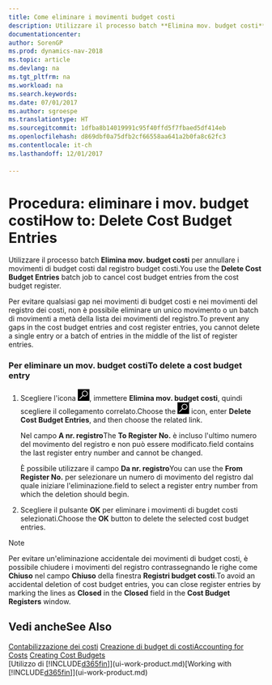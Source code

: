 ```yaml
---
title: Come eliminare i movimenti budget costi
description: Utilizzare il processo batch **Elimina mov. budget costi** per annullare i movimenti di budget costi dal registro budget costi.
documentationcenter: 
author: SorenGP
ms.prod: dynamics-nav-2018
ms.topic: article
ms.devlang: na
ms.tgt_pltfrm: na
ms.workload: na
ms.search.keywords: 
ms.date: 07/01/2017
ms.author: sgroespe
ms.translationtype: HT
ms.sourcegitcommit: 1dfba8b14019991c95f40ffd5f7fbaed5df414eb
ms.openlocfilehash: d869dbf0a75dfb2cf66558aa641a2b0fa8c62fc3
ms.contentlocale: it-ch
ms.lasthandoff: 12/01/2017

---
```

# <a name="how-to-delete-cost-budget-entries"></a><span data-ttu-id="ec59f-103">Procedura: eliminare i mov. budget costi</span><span class="sxs-lookup"><span data-stu-id="ec59f-103">How to: Delete Cost Budget Entries</span></span>
<span data-ttu-id="ec59f-104">Utilizzare il processo batch **Elimina mov. budget costi** per annullare i movimenti di budget costi dal registro budget costi.</span><span class="sxs-lookup"><span data-stu-id="ec59f-104">You use the **Delete Cost Budget Entries** batch job to cancel cost budget entries from the cost budget register.</span></span>  

<span data-ttu-id="ec59f-105">Per evitare qualsiasi gap nei movimenti di budget costi e nei movimenti del registro dei costi, non è possibile eliminare un unico movimento o un batch di movimenti a metà della lista dei movimenti del registro.</span><span class="sxs-lookup"><span data-stu-id="ec59f-105">To prevent any gaps in the cost budget entries and cost register entries, you cannot delete a single entry or a batch of entries in the middle of the list of register entries.</span></span>  

### <a name="to-delete-a-cost-budget-entry"></a><span data-ttu-id="ec59f-106">Per eliminare un mov. budget costi</span><span class="sxs-lookup"><span data-stu-id="ec59f-106">To delete a cost budget entry</span></span>  

1.  <span data-ttu-id="ec59f-107">Scegliere l'icona ![Cerca pagina o report](media/ui-search/search_small.png "icona Cerca pagina o report"), immettere **Elimina mov. budget costi**, quindi scegliere il collegamento correlato.</span><span class="sxs-lookup"><span data-stu-id="ec59f-107">Choose the ![Search for Page or Report](media/ui-search/search_small.png "Search for Page or Report icon") icon, enter **Delete Cost Budget Entries**, and then choose the related link.</span></span>  

    <span data-ttu-id="ec59f-108">Nel campo **A nr. registro**</span><span class="sxs-lookup"><span data-stu-id="ec59f-108">The **To Register No.**</span></span> <span data-ttu-id="ec59f-109">è incluso l'ultimo numero del movimento del registro e non può essere modificato.</span><span class="sxs-lookup"><span data-stu-id="ec59f-109">field contains the last register entry number and cannot be changed.</span></span>  

    <span data-ttu-id="ec59f-110">È possibile utilizzare il campo **Da nr. registro**</span><span class="sxs-lookup"><span data-stu-id="ec59f-110">You can use the **From Register No.**</span></span> <span data-ttu-id="ec59f-111">per selezionare un numero di movimento del registro dal quale iniziare l'eliminazione.</span><span class="sxs-lookup"><span data-stu-id="ec59f-111">field to select a register entry number from which the deletion should begin.</span></span>  
2.  <span data-ttu-id="ec59f-112">Scegliere il pulsante **OK** per eliminare i movimenti di bugdet costi selezionati.</span><span class="sxs-lookup"><span data-stu-id="ec59f-112">Choose the **OK** button to delete the selected cost budget entries.</span></span>  

> [!NOTE]  
>  <span data-ttu-id="ec59f-113">Per evitare un'eliminazione accidentale dei movimenti di budget costi, è possibile chiudere i movimenti del registro contrassegnando le righe come **Chiuso** nel campo **Chiuso** della finestra **Registri budget costi**.</span><span class="sxs-lookup"><span data-stu-id="ec59f-113">To avoid an accidental deletion of cost budget entries, you can close register entries by marking the lines as **Closed** in the **Closed** field in the **Cost Budget Registers** window.</span></span>  

## <a name="see-also"></a><span data-ttu-id="ec59f-114">Vedi anche</span><span class="sxs-lookup"><span data-stu-id="ec59f-114">See Also</span></span>  
<span data-ttu-id="ec59f-115">[Contabilizzazione dei costi](finance-manage-cost-accounting.md)
[Creazione di budget di costi](finance-create-cost-budgets.md)</span><span class="sxs-lookup"><span data-stu-id="ec59f-115">[Accounting for Costs](finance-manage-cost-accounting.md)
[Creating Cost Budgets](finance-create-cost-budgets.md)</span></span>  
<span data-ttu-id="ec59f-116">[Utilizzo di [!INCLUDE[d365fin](includes/d365fin_md.md)]](ui-work-product.md)</span><span class="sxs-lookup"><span data-stu-id="ec59f-116">[Working with [!INCLUDE[d365fin](includes/d365fin_md.md)]](ui-work-product.md)</span></span>

